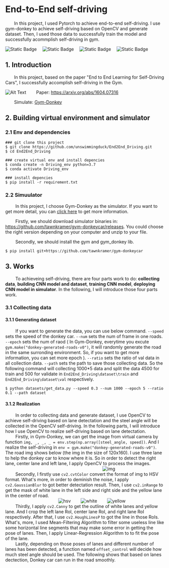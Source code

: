 # End-to-End self-driving
&emsp;&emsp;In this project, I used Pytorch to achieve end-to-end self-driving. I use gym-donkey to achieve self-driving based on OpenCV and generate dataset. Then, I used those data to successfully train the model and successfully acommplish self-driving in gym.

![Static Badge](https://img.shields.io/badge/Python%203.7%2B-make?&logo=python&logoColor=white&labelColor=blue&color=gray)
&emsp;![Static Badge](https://img.shields.io/badge/PyTorch,Torchvision-make?logo=pytorch&logoColor=white&labelColor=orange&color=white)
&emsp;![Static Badge](https://img.shields.io/badge/OpenCV-make?logo=opencv&logoColor=white&labelColor=green&color=white)
&emsp;![Static Badge](https://img.shields.io/badge/Gym-make?logo=OpenAI&logoColor=white&labelColor=black&color=white)

## 1. Introduction
&emsp;&emsp;In this project, based on the paper "End to End Learning for Self-Driving Cars", I successfully accomplish self-driving in the Gym. 

![Alt Text](https://example.com/path/to/your/gif.gif) 
&emsp;&emsp;Paper: https://arxiv.org/abs/1604.07316 

&emsp;&emsp;Simulate: [Gym-Donkey](https://github.com/tawnkramer/gym-donkeycar)

## 2. Building virtual environment and simulator 
### 2.1 Env and dependencies
```
### git clone this project
$ git clone https://github.com/unswimmingduck/End2End_Driving.git
$ cd End2End_Driving

### create virtual env and install depencies
$ conda create -n Driving_env python=3.7
$ conda activate Driving_env

### install depencies
$ pip install -r requirement.txt 
```
### 2.2 Simuulator
&emsp;&emsp; In this project, I choose Gym-Donkey as the simulator. If you want to get more detail, you can [click here](https://github.com/tawnkramer/gym-donkeycar) to get more information. 

&emsp;&emsp; Firstly, we should download simulator binaries in: https://github.com/tawnkramer/gym-donkeycar/releases. You could choose the right version depending on your computer and unzip to your file. 

&emsp;&emsp; Secondly, we should install the gym and gym_donkey lib. 
```
$ pip install git+https://github.com/tawnkramer/gym-donkeycar
```
## 3. Works
&emsp;&emsp; To achieveing self-driving, there are four parts work to do: **collecting data**, **building CNN model and dataset**, **training CNN model**, **deploying CNN model in simulator**. In the following, I will introduce those four parts work.
### 3.1 Collecting data
#### 3.1.1 Generating dataset
&emsp;&emsp; If you want to generate the data, you can use below command. ```--speed``` sets the speed of the donkey car. ```--num``` sets the num of frame in one roads. ```--epoch``` sets the num of raod ( In Gym-Donkey, everytime you excute ```gym.make("donkey-generated-roads-v0")```, it will randomly generate the road in the same surronding environment. So, if you want to get more information, you can set more epoch ). ```--ratio``` sets the ratio of val data in all collection data. ```--path``` sets the path to save those collecting data. So the following command will collecting 1000*5 data and split the data 4500 for train and 500 for validate in ```End2End_Driving\dataset\train``` and ```End2End_Driving\dataset\val``` respectively.  
```
$ python datasets/get_data.py --speed 0.3 --num 1000 --epoch 5 --ratio 0.1 --path dataset
```
#### 3.1.2 Realization
&emsp;&emsp; In order to collecting data and generate dataset, I use OpenCV to achieve self-driving based on lane detectation and the steel angle will be collected in the OpenCV self-driving. In the following parts, I will introduce how I use OpenCV to realize self-driving based on lane detectation.  
&emsp;&emsp; Firstly, in Gym-Donkey, we can get the image from virtual camera by function ```img, _, _, _ = env.step(np.array([steel_angle, speed])```. And I realize the self-driving in ```env = gym.make("donkey-generated-roads-v0")```. The road img shows below (the img in the size of 120x160). I use three lane to help the donkey car to know where it is. So in order to detect the right lane, center lane and left lane, I apply OpenCV to process the images.   
&emsp;&emsp;&emsp;&emsp;&emsp;&emsp;&emsp;&emsp;&emsp;&emsp;&emsp;&emsp;&emsp;&emsp;&emsp;&emsp;&emsp;&emsp;&emsp;&emsp;&emsp;&emsp;![img](https://github.com/unswimmingduck/End2End_Driving/assets/111033998/3a431b44-ba0f-4d38-afe9-674dc8dcd3cd)   
&emsp;&emsp; Secondly, I firstly use ```cv2.cvtColor``` convert the format of img to HSV format. What's more, in order to deminish the noise, I apply ```cv2.GaussianBlur``` to got better detectation result. Then, I use ```cv2.inRange``` to get the mask of white lane in the left side and right side and the yellow lane in the center of road.   
&emsp;&emsp;&emsp;&emsp;&emsp;&emsp;&emsp;&emsp;&emsp;&emsp;&emsp;&emsp;![hsv](https://github.com/unswimmingduck/End2End_Driving/assets/111033998/b1aebef9-c391-4996-acde-6ee2c71d5d53)
&emsp;&emsp;![white](https://github.com/unswimmingduck/End2End_Driving/assets/111033998/a5fd8864-dfdb-48d5-ba29-5e87e6042a6c)
&emsp;&emsp;![yellow](https://github.com/unswimmingduck/End2End_Driving/assets/111033998/c8f0de9f-6353-443f-abc7-3a5e1205226f)   
&emsp;&emsp; Thirdly, I apply ```cv2.Canny``` to get the outline of white lanes and yellow lane. And I crop the left lane RoI, center lane RoI, and right lane RoI respectively. After that, I use ```cv2.HoughLinesP``` to got the line in those RoIs. What's, more, I used Mean-Filtering Algorithm to filter some useless line like some horizontal line segments that may make some error in getting the pose of lanes. Then, I apply Linear-Regression Algorithm to to fit the pose of the lane.  
&emsp;&emsp; Lastly, depending on those poses of lanes and different number of lanes has been detected, a function named ```offset_control``` will decide how much steel angle should be used. The following shows that based on lanes dectection, Donkey car can run in the road smoothly. 


